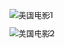 

![美国电影1](http://r.photo.store.qq.com/psb?/V14L47VC0w3vOf/MdRXfadYflV2vrJhG4hxqxLbn74hwgqt9sD9D0B.r6Q!/r/dDYBAAAAAAAA)



![美国电影2](http://r.photo.store.qq.com/psb?/V14L47VC0w3vOf/IzMAtS.ayFoRxi8lZxTrPYG.4a26rq1FmBFtnyyISs4!/r/dAgBAAAAAAAA)
